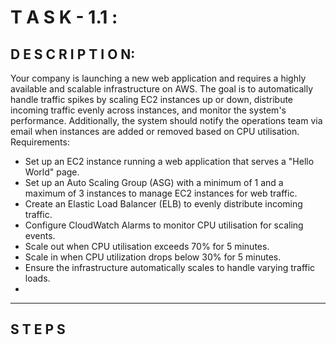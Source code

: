 # T A S K - 1.1 :

## D E S C R I P T I O N:

Your company is launching a new web application and requires a highly available and scalable infrastructure on AWS. 
The goal is to automatically handle traffic spikes by scaling EC2 instances up or down, distribute incoming traffic evenly across instances, and monitor the system's performance. Additionally, the system should notify the operations team via email when instances are added or removed based on CPU utilisation. Requirements:

  - Set up an EC2 instance running a web application that serves a "Hello World" page.
  - Set up an Auto Scaling Group (ASG) with a minimum of 1 and a maximum of 3 instances to manage EC2 instances for web traffic.
  - Create an Elastic Load Balancer (ELB) to evenly distribute incoming traffic.
  - Configure CloudWatch Alarms to monitor CPU utilisation for scaling events.
  - Scale out when CPU utilisation exceeds 70% for 5 minutes.
  - Scale in when CPU utilization drops below 30% for 5 minutes.
  - Ensure the infrastructure automatically scales to handle varying traffic loads.
  - 
<hr />

## S T E P S 
